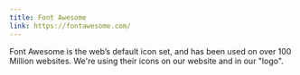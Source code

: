 ```yaml
---
title: Font Awesome
link: https://fontawesome.com/
---
```

Font Awesome is the web’s default icon set, and has been used on over 100 Million websites.
We're using their icons on our website and in our "logo". 